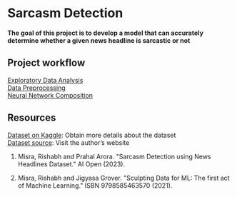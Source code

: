 # Sarcasm Detection

**The goal of this project is to develop a model that can accurately determine whether a given news headline is sarcastic or not**

## Project workflow

[Exploratory Data Analysis](/notebooks/exploratory_analysis.ipynb)  
[Data Preprocessing](/notebooks/preprocessing.ipynb)  
[Neural Network Composition](/notebooks/modelling.ipynb)

## Resources

[Dataset on Kaggle](https://www.kaggle.com/datasets/rmisra/news-headlines-dataset-for-sarcasm-detection): Obtain more details about the dataset  
[Dataset source](rishabhmisra.github.io/publications): Visit the author’s website

1. Misra, Rishabh and Prahal Arora. "Sarcasm Detection using News Headlines Dataset." AI Open (2023).

2. Misra, Rishabh and Jigyasa Grover. "Sculpting Data for ML: The first act of Machine Learning." ISBN 9798585463570 (2021).
